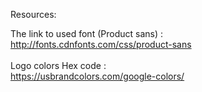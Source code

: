 Resources:

The link to used font (Product sans) :<br>
http://fonts.cdnfonts.com/css/product-sans<br>
<br>
Logo colors Hex code :<br>
https://usbrandcolors.com/google-colors/
